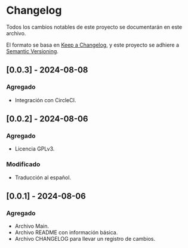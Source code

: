 # Changelog

Todos los cambios notables de este proyecto se documentarán en este archivo.

El formato se basa en [Keep a Changelog](https://keepachangelog.com/en/1.1.0/),
y este proyecto se adhiere a [Semantic Versioning](https://semver.org/spec/v2.0.0.html).

## [0.0.3] - 2024-08-08

### Agregado

- Integración con CircleCI.

## [0.0.2] - 2024-08-06

### Agregado

- Licencia GPLv3.

### Modificado

- Traducción al español.

## [0.0.1] - 2024-08-06

### Agregado

- Archivo Main.
- Archivo README con información básica.
- Archivo CHANGELOG para llevar un registro de cambios. 